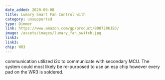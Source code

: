 ```yaml
---
date_added: 2020-09-08
title: Lumary Smart Fan Control with 
category: unsupported
type: Dimmer
link: https://www.amazon.com/gp/product/B08728KJBJ/
image: /assets/images/lumary_fan_switch.jpg
link2: 
link3: 
chip: WR3
---
```

communication utilized i2c to communicate with secondary MCU. The system could most likely be re-purposed to use an esp chip however every pad on the WR3 is soldered.